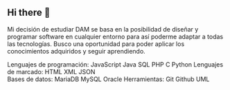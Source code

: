 ## Hi there 👋

<!--
**sandrarodriguezmoles1/sandrarodriguezmoles1** is a ✨ _special_ ✨ repository because its `README.md` (this file) appears on your GitHub profile.-->

Mi decisión de estudiar DAM se basa en la posibilidad de diseñar y programar software  en cualquier entorno para así poderme adaptar a todas las tecnologías.
Busco una oportunidad para poder aplicar los conocimientos adquiridos y  seguir aprendiendo.

Lenguajes de programación:
JavaScript  Java  SQL  PHP  C  Python 
Lenguajes de marcado:
HTML  XML  JSON  
Bases de datos:
MariaDB  MySQL  Oracle
Herramientas:
Git  Github  UML
